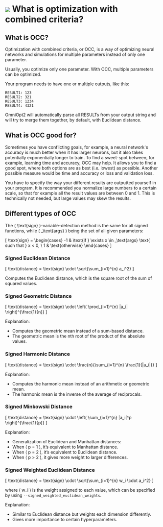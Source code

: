# <img class='emoji_nav' src='emojis/link.svg' /> What is optimization with combined criteria?

<!-- How to use OmniOpt2 with multiple results (OCC) -->

<!-- Category: Multiple Objectives -->

<div id="toc"></div>

## What is OCC?

Optimization with combined criteria, or OCC, is a way of optimizing neural networks and simulations for multiple parameters instead of only one parameter.

Usually, you optimize only one parameter. With OCC, multiple parameters can be optimized.

Your program needs to have one or multiple outputs, like this:

```
RESULT1: 123
RESULT2: 321
RESULT3: 1234
RESULT4: 4321
```

OmniOpt2 will automatically parse all RESULTs from your output string and will try to merge them together, by default, with Euclidean distance.

## What is OCC good for?

Sometimes you have conflicting goals, for example, a neural network's accuracy is much better when it has larger neurons, but it also takes potentially exponentially longer to train. To find a sweet-spot between, for example, learning time and accuracy, OCC may help. It allows you to find a good spot, where both options are as best (i.e. lowest) as possible. Another possible measure would be time and accuracy or loss and validation loss.

You have to specify the way your different results are outputted yourself in your program. It is recommended you normalize large numbers to a certain scale, so that for example all the result values are between 0 and 1. This is technically not needed, but large values may skew the results.

## Different types of OCC

The \( \text{sign} \)-variable-detection method is the same for all signed functions, while \( \_\text{args} \) being the set of all given parameters:

\[
\text{sign} =
\begin{cases}
        -1 & \text{if } \exists x \in \_\text{args} \text{ such that } x < 0, \\
        1 & \text{otherwise}
\end{cases}
\]

### Signed Euclidean Distance

\[
\text{distance} = \text{sign} \cdot \sqrt{\sum_{i=1}^{n} a_i^2}
\]

Computes the Euclidean distance, which is the square root of the sum of squared values.

### Signed Geometric Distance

\[
\text{distance} = \text{sign} \cdot \left( \prod_{i=1}^{n} |a_i| \right)^{\frac{1}{n}}
\]

Explanation:

- Computes the geometric mean instead of a sum-based distance.
- The geometric mean is the nth root of the product of the absolute values.

### Signed Harmonic Distance

\[
\text{distance} = \text{sign} \cdot \frac{n}{\sum_{i=1}^{n} \frac{1}{|a_i|}}
\]

Explanation:

- Computes the harmonic mean instead of an arithmetic or geometric mean.
- The harmonic mean is the inverse of the average of reciprocals.

### Signed Minkowski Distance

\[
\text{distance} = \text{sign} \cdot \left( \sum_{i=1}^{n} |a_i|^p \right)^{\frac{1}{p}}
\]

Explanation:

- Generalization of Euclidean and Manhattan distances:
- When \( p = 1 \), it’s equivalent to Manhattan distance.
- When \( p = 2 \), it’s equivalent to Euclidean distance.
- When \( p > 2 \), it gives more weight to larger differences.

### Signed Weighted Euclidean Distance

\[
\text{distance} = \text{sign} \cdot \sqrt{\sum_{i=1}^{n} w_i \cdot a_i^2}
\]

where \( w_i \) is the weight assigned to each value, which can be specified by using `--signed_weighted_euclidean_weights`.

Explanation:

- Similar to Euclidean distance but weights each dimension differently.
- Gives more importance to certain hyperparameters.
